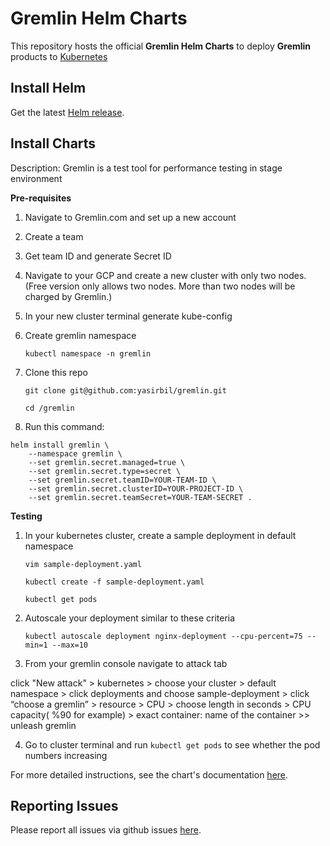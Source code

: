 # Gremlin Helm Charts

This repository hosts the official **Gremlin Helm Charts** to deploy **Gremlin** products to [Kubernetes](https://kubernetes.io/)

## Install Helm

Get the latest [Helm release](https://github.com/kubernetes/helm#install).

## Install Charts

Description: Gremlin is a test tool for performance testing in stage environment

**Pre-requisites**

1. Navigate to Gremlin.com and set up a new account

2. Create a team

3. Get team ID and generate Secret ID

4. Navigate to your GCP and create a new cluster with only two nodes. (Free version only allows two nodes. More than two nodes will be charged by Gremlin.)

5. In your new cluster terminal generate kube-config

6. Create gremlin namespace 

	```kubectl namespace -n gremlin```

7. Clone this repo

	```git clone git@github.com:yasirbil/gremlin.git```

	```cd /gremlin```

8. Run this command:

```
helm install gremlin \
    --namespace gremlin \
    --set gremlin.secret.managed=true \
    --set gremlin.secret.type=secret \
    --set gremlin.secret.teamID=YOUR-TEAM-ID \
    --set gremlin.secret.clusterID=YOUR-PROJECT-ID \
    --set gremlin.secret.teamSecret=YOUR-TEAM-SECRET .
```

**Testing**


1. In your kubernetes cluster, create a sample deployment in default namespace

	```vim sample-deployment.yaml```
	
	```kubectl create -f sample-deployment.yaml```
	
	```kubectl get pods```

2. Autoscale your deployment similar to these criteria

	```kubectl autoscale deployment nginx-deployment --cpu-percent=75 --min=1 --max=10```

3. From your gremlin console navigate to attack tab

click "New attack" > kubernetes > choose your cluster > default namespace > click deployments and choose sample-deployment > click “choose a gremlin” > resource > CPU > choose length in seconds > CPU capacity( %90 for example) > exact container: name of the container >> unleash gremlin

4. Go to cluster terminal and run ```kubectl get pods``` to see whether the pod numbers increasing


For more detailed instructions, see the chart's documentation [here](https://github.com/gremlin/helm/blob/master/gremlin/README.md).

## Reporting Issues



Please report all issues via github issues [here](https://github.com/gremlin/helm/issues).
